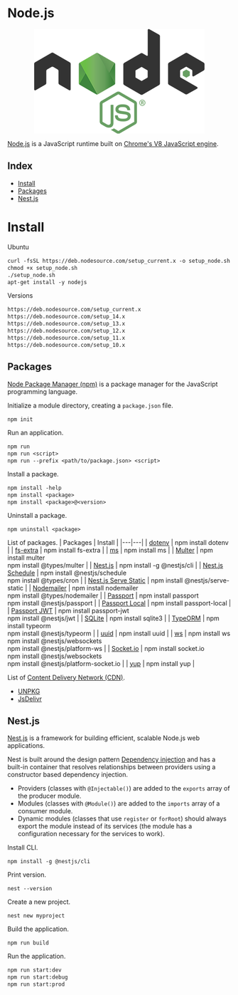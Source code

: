 # Node.js

<p align="center"><img align="center" src="assets/nodejs.png"></p>

[Node.js](https://nodejs.org/) is a JavaScript runtime built on [Chrome's V8 JavaScript engine](https://v8.dev/).

## Index

* [Install](#install)
* [Packages](#packages)
* [Nest.js](#nestjs)

# Install

Ubuntu
```
curl -fsSL https://deb.nodesource.com/setup_current.x -o setup_node.sh
chmod +x setup_node.sh
./setup_node.sh
apt-get install -y nodejs
```

Versions
```
https://deb.nodesource.com/setup_current.x
https://deb.nodesource.com/setup_14.x
https://deb.nodesource.com/setup_13.x
https://deb.nodesource.com/setup_12.x
https://deb.nodesource.com/setup_11.x
https://deb.nodesource.com/setup_10.x
```

## Packages

[Node Package Manager (npm)](https://www.npmjs.com/) is a package manager for the JavaScript programming language.

Initialize a module directory, creating a `package.json` file.
```
npm init
```

Run an application.
```
npm run
npm run <script>
npm run --prefix <path/to/package.json> <script>
```

Install a package.
```
npm install -help
npm install <package>
npm install <package>@<version>
```

Uninstall a package.
```
npm uninstall <package>
```

List of packages.
| Packages | Install |
|---|---|
| [dotenv](https://github.com/motdotla/dotenv) | npm install dotenv |
| [fs-extra](https://github.com/jprichardson/node-fs-extra) | npm install fs-extra |
| [ms](https://github.com/vercel/ms) | npm install ms |
| [Multer](https://github.com/expressjs/multer) | npm install multer<br>npm install @types/multer |
| [Nest.js](https://github.com/nestjs/nest) | npm install -g @nestjs/cli |
| [Nest.js Schedule](https://github.com/nestjs/schedule) | npm install @nestjs/schedule<br>npm install @types/cron |
| [Nest.js Serve Static](https://github.com/nestjs/serve-static) | npm install @nestjs/serve-static |
| [Nodemailer](https://github.com/nodemailer/nodemailer) | npm install nodemailer<br>npm install @types/nodemailer |
| [Passport](https://github.com/jaredhanson/passport) | npm install passport<br>npm install @nestjs/passport |
| [Passport Local](https://github.com/jaredhanson/passport-local) | npm install passport-local |
| [Passport JWT](https://github.com/mikenicholson/passport-jwt) | npm install passport-jwt<br>npm install @nestjs/jwt |
| [SQLite](https://github.com/mapbox/node-sqlite3) | npm install sqlite3 |
| [TypeORM](https://github.com/typeorm/typeorm) | npm install typeorm<br>npm install @nestjs/typeorm |
| [uuid](https://github.com/uuidjs/uuid) | npm install uuid |
| [ws](https://github.com/websockets/ws) | npm install ws<br>npm install @nestjs/websockets<br>npm install @nestjs/platform-ws |
| [Socket.io](https://github.com/socketio/socket.io) | npm install socket.io<br>npm install @nestjs/websockets<br>npm install @nestjs/platform-socket.io |
| [yup](https://github.com/jquense/yup) | npm install yup |

List of [Content Delivery Network (CDN)](https://en.wikipedia.org/wiki/Content_delivery_network).
* [UNPKG](https://unpkg.com/)
* [JsDelivr](https://www.jsdelivr.com/)

## Nest.js

[Nest.js](https://nestjs.com/) is a framework for building efficient, scalable Node.js web applications.

Nest is built around the design pattern [Dependency injection](https://en.wikipedia.org/wiki/Dependency_injection) and has a built-in container that resolves relationships between providers using a constructor based dependency injection.
* Providers (classes with `@Injectable()`) are added to the `exports` array of the producer module.
* Modules (classes with `@Module()`) are added to the `imports` array of a consumer module.
* Dynamic modules (classes that use `register` or `forRoot`) should always export the module instead of its services (the module has a configuration necessary for the services to work).

Install CLI.
```
npm install -g @nestjs/cli
```

Print version.
```
nest --version
```

Create a new project.
```
nest new myproject
```

Build the application.
```
npm run build
```

Run the application.
```
npm run start:dev
npm run start:debug
npm run start:prod
```
